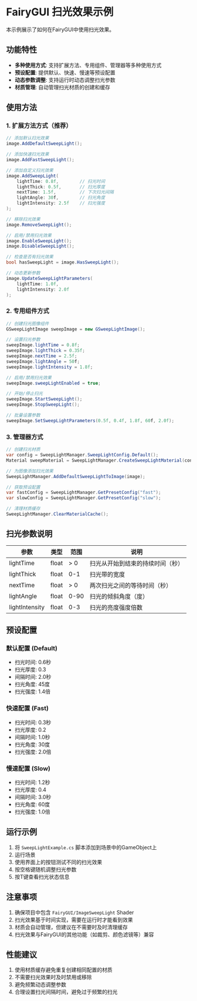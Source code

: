 # FairyGUI 扫光效果示例

本示例展示了如何在FairyGUI中使用扫光效果。

## 功能特性

- **多种使用方式**: 支持扩展方法、专用组件、管理器等多种使用方式
- **预设配置**: 提供默认、快速、慢速等预设配置
- **动态参数调整**: 支持运行时动态调整扫光参数
- **材质管理**: 自动管理扫光材质的创建和缓存

## 使用方法

### 1. 扩展方法方式（推荐）

```csharp
// 添加默认扫光效果
image.AddDefaultSweepLight();

// 添加快速扫光效果
image.AddFastSweepLight();

// 添加自定义扫光效果
image.AddSweepLight(
    lightTime: 0.8f,        // 扫光时间
    lightThick: 0.5f,       // 扫光厚度
    nextTime: 1.5f,         // 下次扫光间隔
    lightAngle: 30f,        // 扫光角度
    lightIntensity: 2.5f    // 扫光强度
);

// 移除扫光效果
image.RemoveSweepLight();

// 启用/禁用扫光效果
image.EnableSweepLight();
image.DisableSweepLight();

// 检查是否有扫光效果
bool hasSweepLight = image.HasSweepLight();

// 动态更新参数
image.UpdateSweepLightParameters(
    lightTime: 1.0f,
    lightIntensity: 2.0f
);
```

### 2. 专用组件方式

```csharp
// 创建扫光图像组件
GSweepLightImage sweepImage = new GSweepLightImage();

// 设置扫光参数
sweepImage.lightTime = 0.8f;
sweepImage.lightThick = 0.35f;
sweepImage.nextTime = 2.5f;
sweepImage.lightAngle = 50f;
sweepImage.lightIntensity = 1.8f;

// 启用/禁用扫光效果
sweepImage.sweepLightEnabled = true;

// 开始/停止扫光
sweepImage.StartSweepLight();
sweepImage.StopSweepLight();

// 批量设置参数
sweepImage.SetSweepLightParameters(0.5f, 0.4f, 1.8f, 60f, 2.0f);
```

### 3. 管理器方式

```csharp
// 创建扫光材质
var config = SweepLightManager.SweepLightConfig.Default();
Material sweepMaterial = SweepLightManager.CreateSweepLightMaterial(config);

// 为图像添加扫光效果
SweepLightManager.AddDefaultSweepLightToImage(image);

// 获取预设配置
var fastConfig = SweepLightManager.GetPresetConfig("fast");
var slowConfig = SweepLightManager.GetPresetConfig("slow");

// 清理材质缓存
SweepLightManager.ClearMaterialCache();
```

## 扫光参数说明

| 参数 | 类型 | 范围 | 说明 |
|------|------|------|------|
| lightTime | float | > 0 | 扫光从开始到结束的持续时间（秒） |
| lightThick | float | 0-1 | 扫光带的宽度 |
| nextTime | float | > 0 | 两次扫光之间的等待时间（秒） |
| lightAngle | float | 0-90 | 扫光的倾斜角度（度） |
| lightIntensity | float | 0-3 | 扫光的亮度强度倍数 |

## 预设配置

### 默认配置 (Default)
- 扫光时间: 0.6秒
- 扫光厚度: 0.3
- 间隔时间: 2.0秒
- 扫光角度: 45度
- 扫光强度: 1.4倍

### 快速配置 (Fast)
- 扫光时间: 0.3秒
- 扫光厚度: 0.2
- 间隔时间: 1.0秒
- 扫光角度: 30度
- 扫光强度: 2.0倍

### 慢速配置 (Slow)
- 扫光时间: 1.2秒
- 扫光厚度: 0.4
- 间隔时间: 3.0秒
- 扫光角度: 60度
- 扫光强度: 1.0倍

## 运行示例

1. 将 `SweepLightExample.cs` 脚本添加到场景中的GameObject上
2. 运行场景
3. 使用界面上的按钮测试不同的扫光效果
4. 按空格键随机调整扫光参数
5. 按T键查看扫光状态信息

## 注意事项

1. 确保项目中包含 `FairyGUI/ImageSweepLight` Shader
2. 扫光效果基于时间实现，需要在运行时才能看到效果
3. 材质会自动管理，但建议在不需要时及时清理缓存
4. 扫光效果与FairyGUI的其他功能（如裁剪、颜色滤镜等）兼容

## 性能建议

1. 使用材质缓存避免重复创建相同配置的材质
2. 不需要扫光效果时及时禁用或移除
3. 避免频繁动态调整参数
4. 合理设置扫光间隔时间，避免过于频繁的扫光